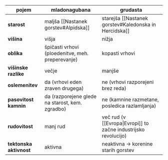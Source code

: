| pojem                   | mladonagubana                                    | grudasta                                                        |
| ----------------------- | ------------------------------------------------ | --------------------------------------------------------------- |
| **starost**             | maljša [[Nastanek gorstev#Alpidska]]             | starejša [[Nastanek gorstev#Kaledonska in Hercidska]]           |
| **višina**              | višja                                            | nižja                                                           |
| **oblika**              | špičasti vrhovi (ploedenitve, meh. preperevanje) | kopasti vrhovi                                                  |
| **višinske razlike**    | večje                                            | manjše                                                          |
| **oslemenitev**         | da (vrhovi eden zraven drugega)                  | ne (vrhovi razporejeni brez reda)                               |
| **pasovitost kamnin**   | da (razporejene glede na starost, kem. zgradbo)  | ne (kamnine razmetane, posledica razlamljanja)                  |
| **rudovitost**          | manj rud                                         | več rud (v [[Evropa\|Evropi]] to začne industrijsko revolucijo) |
| **tektonska aktivnost** | aktivna                                          | neaktivna $\rightarrow$ korenine starih gorstev                 |
